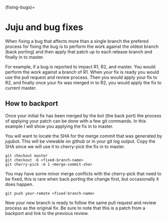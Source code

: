 (fixing-bugs)=
# Juju and bug fixes

When fixing a bug that affects more than a single branch the prefered
process for fixing the bug is to perform the work against the oldest
branch (back porting) and then apply that patch up to each release branch
and finally in to master.

For example, if a bug is reported to impact R1, R2, and master. You
would perform the work against a branch of R1. When your fix is ready
you would use the pull request and review process.
Then you would apply your fix to R2, and finally once your fix
was merged in to R2, you would apply the fix to current master.

## How to backport

Once your initial fix has been merged by the bot (the back port) the process
of applying your patch can be done with a few git commands. In this example I will show
you applying the fix in to master.

You will want to locate the SHA for the merge commit that was generated
by jujubot. This will be viewable on github or in your git log output.
Copy the SHA since we will use it to cherry-pick the fix in to master.

    git checkout master
    git checkout -b <fixed-branch-name>
    git cherry-pick -m 1 <merge-commit-sha>

You may have some minor merge conflicts with the cherry-pick that need
to be fixed, this is rare when back porting the change first, but occasionally it
does happen.

    git push your-remote <fixed-branch-name>

Now your new branch is ready to follow the same pull request and review
process as the original fix. Be sure to note that this is a patch
from a backport and link to the previous review.
